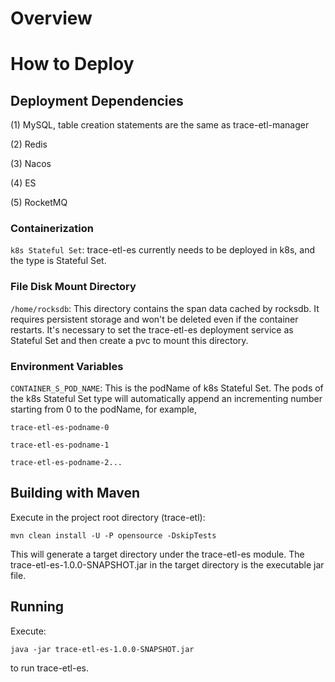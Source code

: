 # Overview
# How to Deploy
## Deployment Dependencies
(1) MySQL, table creation statements are the same as trace-etl-manager

(2) Redis

(3) Nacos

(4) ES

(5) RocketMQ

### Containerization
`k8s Stateful Set`: trace-etl-es currently needs to be deployed in k8s, and the type is Stateful Set.

### File Disk Mount Directory
`/home/rocksdb`: This directory contains the span data cached by rocksdb. It requires persistent storage and won't be deleted even if the container restarts. It's necessary to set the trace-etl-es deployment service as Stateful Set and then create a pvc to mount this directory.

### Environment Variables
`CONTAINER_S_POD_NAME`: This is the podName of k8s Stateful Set. The pods of the k8s Stateful Set type will automatically append an incrementing number starting from 0 to the podName, for example,

`trace-etl-es-podname-0`

`trace-etl-es-podname-1`

`trace-etl-es-podname-2...`

## Building with Maven
Execute in the project root directory (trace-etl):

`mvn clean install -U -P opensource -DskipTests`

This will generate a target directory under the trace-etl-es module. The trace-etl-es-1.0.0-SNAPSHOT.jar in the target directory is the executable jar file.

## Running
Execute:

`java -jar trace-etl-es-1.0.0-SNAPSHOT.jar`

to run trace-etl-es.
